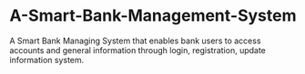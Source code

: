 # A-Smart-Bank-Management-System
A Smart Bank Managing System that enables bank users to access accounts and general information through login, registration, update information system.
